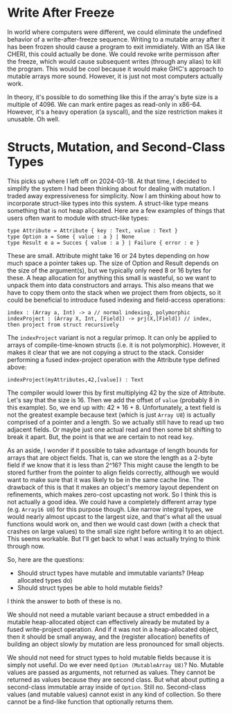 # Write After Freeze

In world where computers were different, we could eliminate the undefined
behavior of a write-after-freeze sequence. Writing to a mutable array
after it has been frozen should cause a program to exit immidiately.
With an ISA like CHERI, this could actually be done. We could revoke write
permisson after the freeze, which would cause subsequent writes (through
any alias) to kill the program. This would be cool because it would make
GHC's approach to mutable arrays more sound. However, it is just not most
computers actually work.

In theory, it's possible to do something like this if the array's byte size
is a multiple of 4096. We can mark entire pages as read-only in x86-64.
However, it's a heavy operation (a syscall), and the size restriction
makes it unusable. Oh well.

# Structs, Mutation, and Second-Class Types

This picks up where I left off on 2024-03-18. At that time, I decided to
simplify the system I had been thinking about for dealing with mutation.
I traded away expressiveness for simplicity. Now I am thinking about how
to incorporate struct-like types into this system. A struct-like type
means something that is not heap allocated. Here are a few examples
of things that users often want to module with struct-like types:

    type Attribute = Attribute { key : Text, value : Text }
    type Option a = Some { value : a } | None
    type Result e a = Succes { value : a } | Failure { error : e }

These are small. Attribute might take 16 or 24 bytes depending on how much
space a pointer takes up. The size of Option and Result depends on the size
of the argument(s), but we typically only need 8 or 16 bytes for these.
A heap allocation for anything this small is wasteful, so we want to unpack
them into data constructors and arrays. This also means that we have to
copy them onto the stack when we project them from objects, so it could
be beneficial to introduce fused indexing and field-access operations:

    index : (Array a, Int) -> a // normal indexing, polymorphic
    indexProject : (Array X, Int, [Field]) -> prj(X,[Field]) // index, then project from struct recursively

The `indexProject` variant is not a regular primop. It can only be applied
to arrays of compile-time-known structs (i.e. it is not polymorphic). However,
it makes it clear that we are not copying a struct to the stack. Consider
performing a fused index-project operation with the Attribute type defined
above:

    indexProject(myAttributes,42,[value]) : Text

The compiler would lower this by first multiplying 42 by the size of Attribute.
Let's say that the size is 16. Then we add the offset of `value` (probably 8 in
this example). So, we end up with: 42 * 16 + 8. Unfortunately, a text field is
not the greatest example because text (which is just `Array U8`) is actually
comprised of a pointer and a length. So we actually still have to read up two
adjacent fields. Or maybe just one actual read and then some bit shifting
to break it apart. But, the point is that we are certain to not read `key`.

As an aside, I wonder if it possible to take advantage of length bounds for
arrays that are object fields. That is, can we store the length as a 2-byte
field if we know that it is less than 2^16? This might cause the length to
be stored further from the pointer to align fields correctly, although we
would want to make sure that it was likely to be in the same cache line.
The drawback of this is that it makes an object's memory layout dependent
on refinements, which makes zero-cost upcasting not work. So I think this
is not actually a good idea. We could have a completely different array type
(e.g. `Array16 U8`) for this purpose though. Like narrow integral types,
we would nearly almost upcast to the largest size, and that's what all the
usual functions would work on, and then we would cast down (with a check
that crashes on large values) to the small size right before writing it
to an object. This seems workable. But I'll get back to what I was actually
trying to think through now.

So, here are the questions:

* Should struct types have mutable and immutable variants? (Heap allocated types do)
* Should struct types be able to hold mutable fields?

I think the answer to both of these is no.

We should not need a mutable variant
because a struct embedded in a mutable heap-allocated object
can effectively already be mutated by a fused write-project operation.
And if it was not in a heap-allocated object, then it should be small
anyway, and the (register allocation) benefits of building an object
slowly by mutation are less pronounced for small objects.

We should not need for struct types to hold mutable fields because it is
simply not useful. Do we ever need `Option (MutableArray U8)`? No.
Mutable values are passed as arguments, not returned as values. They
cannot be returned as values because they are second class. But what
about putting a second-class immutable array inside of `Option`.
Still no. Second-class values (and mutable values) cannot exist in
any kind of collection. So there cannot be a find-like function
that optionally returns them.
